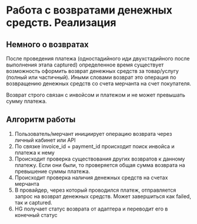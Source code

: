 # Работа с возвратами денежных средств. Реализация

## Немного о возвратах

После проведения платежа (одностадийного иди двухстадийного после выполнения этапа 
captured) определенное время существует возможность оформить возврат денежных средств
за товар/услугу (полный или частичный). Иными словами возврат это операция по возвращению
денежных средств со счета мерчанта на счет покупателя.

Возврат строго связан с инвойсом и платежом и не может превышать сумму платежа.

## Алгоритм работы

1. Пользователь/мерчант инициирует операцию возврата через личный кабинет или API
2. По связке invoice_id + payment_id происходит поиск инвойса и платежа к нему 
3. Происходит проверка существования других возвратов к данному платежу. Если они были, 
то проверяется общая сумма возврата на превышение суммы платежа. 
4. Происходит проверка наличия денежных средств на счетах мерчанта
5. В провайдер, через который проводился платеж, отправляется запрос на возврат денежных 
средств. Может завершиться как failed, так и captured.
6. HG получает статус возврата от адаптера и переводит его в конечный статус
